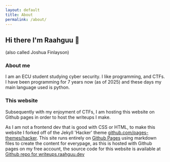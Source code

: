 ```yaml
---
layout: default 
title: About
permalink: /about/
---
```


## Hi there I'm Raahguu 👋

(also called Joshua Finlayson)

### About me

I am an ECU student studying cyber security. I like programming, and CTFs. I have been programming for 7 years now (as of 2025) and these days my main language used is python.

### This website

Subsequently with my enjoyment of CTFs, I am hosting this website on Github pages in order to host the writeups I make.

As I am not a frontend dev that is good with CSS or HTML, to make this website I forked off of the Jekyll 'Hacker' theme [github.com/pages-themes/hacker](https://github.com/pages-themes/hacker). This site runs entirely on [Github Pages](https://pages.github.com/) using markdown files to create the content for everypage, as this is hosted with Github pages on my free account, the source code for this website is available at [Github repo for writeups.raahguu.dev](https://github.com/Raahguu/writeups.raahguu.dev)
